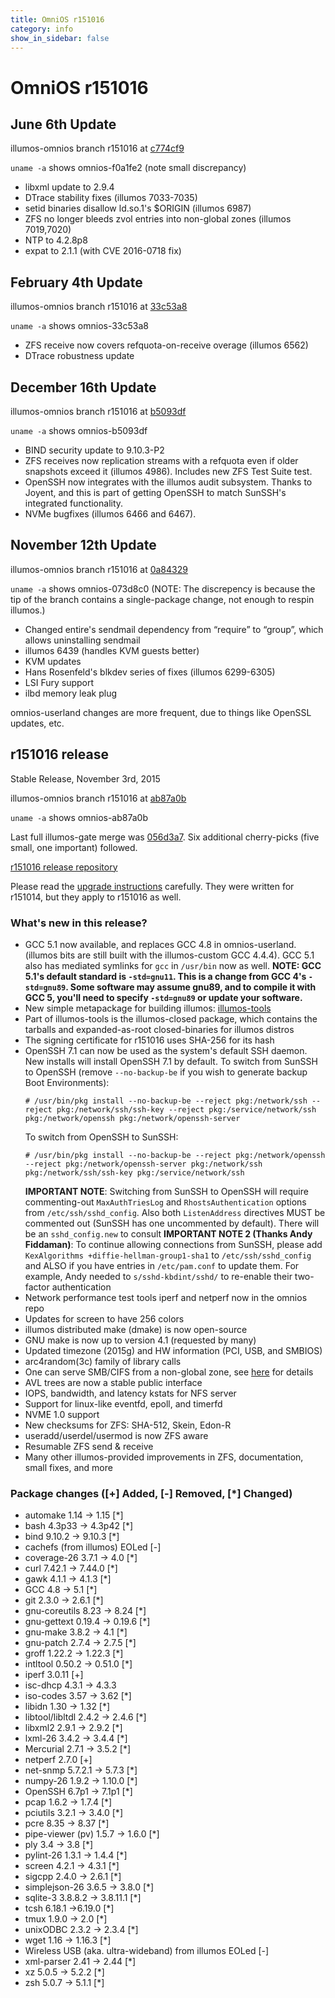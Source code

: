 ```yaml
---
title: OmniOS r151016
category: info
show_in_sidebar: false
---
```


# OmniOS r151016

## June 6th Update

illumos-omnios branch r151016 at [c774cf9](https://omnios.omniti.com/changeset.php/core/illumos-omnios/c774cf9)

`uname -a`  shows omnios-f0a1fe2 (note small discrepancy)

* libxml update to 2.9.4
* DTrace stability fixes (illumos 7033-7035)
* setid binaries disallow ld.so.1's $ORIGIN (illumos 6987)
* ZFS no longer bleeds zvol entries into non-global zones (illumos 7019,7020)
* NTP to 4.2.8p8
* expat to 2.1.1 (with CVE 2016-0718 fix)

## February 4th Update

illumos-omnios branch r151016 at [33c53a8](https://omnios.omniti.com/changeset.php/core/illumos-omnios/33c53a8)

`uname -a`  shows omnios-33c53a8

* ZFS receive now covers refquota-on-receive overage (illumos 6562)
* DTrace robustness update

## December 16th Update

illumos-omnios branch r151016 at [b5093df](https://omnios.omniti.com/changeset.php/core/illumos-omnios/b5093df)

`uname -a`  shows omnios-b5093df

* BIND security update to 9.10.3-P2
* ZFS receives now replication streams with a refquota even if older snapshots exceed it (illumos 4986).  Includes new ZFS Test Suite test.
* OpenSSH now integrates with the illumos audit subsystem.  Thanks to Joyent, and this is part of getting OpenSSH to match SunSSH's integrated functionality.
* NVMe bugfixes (illumos 6466 and 6467).

## November 12th Update

illumos-omnios branch r151016 at [0a84329](https://omnios.omniti.com/changeset.php/core/illumos-omnios/0a84329)

`uname -a`  shows omnios-073d8c0 (NOTE: The discrepency is because the tip of the
branch contains a single-package change, not enough to respin illumos.)

* Changed entire's sendmail dependency from “require” to “group”, which allows uninstalling sendmail
* illumos 6439 (handles KVM guests better)
* KVM updates
* Hans Rosenfeld's blkdev series of fixes (illumos 6299-6305)
* LSI Fury support
* ilbd memory leak plug

omnios-userland changes are more frequent, due to things like OpenSSL
updates, etc.

## r151016 release

Stable Release, November 3rd, 2015

illumos-omnios branch r151016 at [ab87a0b](https://omnios.omniti.com/changeset.php/core/illumos-omnios/ab87a0b)

`uname -a`  shows omnios-ab87a0b

Last full illumos-gate merge was [056d3a7](https://github.com/illumos/illumos-gate/commit/056d3a7). Six additional cherry-picks (five small, one important) followed.

[r151016 release repository](http://pkg.omniti.com/omnios/r151016/)

Please read the [upgrade instructions](https://github.com/omniosorg/omnios-wiki/blob/master/Upgrade_to_r151014.md)
carefully. They were written for r151014, but they apply to r151016 as
well.

### What's new in this release?

* GCC 5.1 now available, and replaces GCC 4.8 in omnios-userland. (illumos bits
  are still built with the illumos-custom GCC 4.4.4). GCC 5.1 also has mediated
  symlinks for `gcc` in `/usr/bin` now as well. 
  **NOTE: GCC 5.1's default standard is `-std=gnu11`. This is a change from GCC 4's
  `-std=gnu89`. Some software may assume gnu89, and to compile it with GCC 5, you'll
  need to specify `-std=gnu89` or update your software.**
* New simple metapackage for building illumos:  [illumos-tools](https://github.com/omniosorg/omnios-wiki/blob/master/illumos-tools.md)
* Part of illumos-tools is the illumos-closed package, which contains the tarballs
  and expanded-as-root closed-binaries for illumos distros
* The signing certificate for r151016 uses SHA-256 for its hash
* OpenSSH 7.1 can now be used as the system's default SSH daemon. New installs will
  install OpenSSH 7.1 by default. To switch from SunSSH to OpenSSH (remove `--no-backup-be`
  if you wish to generate backup Boot Environments):
  ```
  # /usr/bin/pkg install --no-backup-be --reject pkg:/network/ssh --reject pkg:/network/ssh/ssh-key --reject pkg:/service/network/ssh pkg:/network/openssh pkg:/network/openssh-server
  ```
  To switch from OpenSSH to SunSSH:
  ```
  # /usr/bin/pkg install --no-backup-be --reject pkg:/network/openssh --reject pkg:/network/openssh-server pkg:/network/ssh pkg:/network/ssh/ssh-key pkg:/service/network/ssh
  ```
  **IMPORTANT NOTE**: Switching from SunSSH to OpenSSH will require commenting-out `MaxAuthTriesLog`
  and `RhostsAuthentication` options from `/etc/ssh/sshd_config`. Also both `ListenAddress`
  directives MUST be commented out (SunSSH has one uncommented by default). There will be an
  `sshd_config.new` to consult
  **IMPORTANT NOTE 2 (Thanks Andy Fiddaman)**: To continue allowing connections from SunSSH, please add
  `KexAlgorithms +diffie-hellman-group1-sha1` to `/etc/ssh/sshd_config` and ALSO if you have entries
  in `/etc/pam.conf` to update them. For example, Andy needed to `s/sshd-kbdint/sshd/` to re-enable
  their two-factor authentication
* Network performance test tools iperf and netperf now in the omnios repo
* Updates for screen to have 256 colors
* illumos distributed make (dmake) is now open-source
* GNU make is now up to version 4.1 (requested by many)
* Updated timezone (2015g) and HW information (PCI, USB, and SMBIOS)
* arc4random(3c) family of library calls
* One can serve SMB/CIFS from a non-global zone, see
  [here](http://www.listbox.com/member/archive/182179/2015/04/sort/time_rev/page/1/entry/5:475/20150428134823:C190ED2C-EDCE-11E4-98D2-8987C5A0D07F/)
  for details
* AVL trees are now a stable public interface
* IOPS, bandwidth, and latency kstats for NFS server
* Support for linux-like eventfd, epoll, and timerfd
* NVME 1.0 support
* New checksums for ZFS: SHA-512, Skein, Edon-R
* useradd/userdel/usermod is now ZFS aware
* Resumable ZFS send & receive
* Many other illumos-provided improvements in ZFS, documentation, small fixes, and more

### Package changes ([+] Added, [-] Removed, [*] Changed)

* automake 1.14 -> 1.15 [*]
* bash 4.3p33 -> 4.3p42 [*]
* bind 9.10.2 -> 9.10.3 [*]
* cachefs (from illumos) EOLed [-]
* coverage-26 3.7.1 -> 4.0 [*]
* curl 7.42.1 -> 7.44.0 [*]
* gawk 4.1.1 -> 4.1.3 [*]
* GCC 4.8 -> 5.1 [*]
* git 2.3.0 -> 2.6.1 [*]
* gnu-coreutils 8.23 -> 8.24 [*]
* gnu-gettext 0.19.4 -> 0.19.6 [*]
* gnu-make 3.8.2 -> 4.1 [*]
* gnu-patch 2.7.4 -> 2.7.5 [*]
* groff 1.22.2 -> 1.22.3 [*]
* intltool 0.50.2 -> 0.51.0 [*]
* iperf 3.0.11 [+]
* isc-dhcp 4.3.1 -> 4.3.3
* iso-codes 3.57 -> 3.62 [*]
* libidn 1.30 -> 1.32 [*]
* libtool/libltdl 2.4.2 -> 2.4.6 [*]
* libxml2 2.9.1 -> 2.9.2 [*]
* lxml-26 3.4.2 -> 3.4.4 [*]
* Mercurial 2.7.1 -> 3.5.2 [*]
* netperf 2.7.0 [+]
* net-snmp 5.7.2.1 -> 5.7.3 [*]
* numpy-26 1.9.2 -> 1.10.0 [*]
* OpenSSH 6.7p1 -> 7.1p1 [*]
* pcap 1.6.2 -> 1.7.4 [*]
* pciutils 3.2.1 -> 3.4.0 [*]
* pcre 8.35 -> 8.37 [*]
* pipe-viewer (pv) 1.5.7 -> 1.6.0 [*]
* ply 3.4 -> 3.8 [*]
* pylint-26 1.3.1 -> 1.4.4 [*]
* screen 4.2.1 -> 4.3.1 [*]
* sigcpp 2.4.0 -> 2.6.1 [*]
* simplejson-26 3.6.5 -> 3.8.0 [*]
* sqlite-3 3.8.8.2 -> 3.8.11.1 [*]
* tcsh 6.18.1 ->6.19.0 [*]
* tmux 1.9.0 -> 2.0 [*]
* unixODBC 2.3.2 -> 2.3.4 [*]
* wget 1.16 -> 1.16.3 [*]
* Wireless USB (aka. ultra-wideband) from illumos EOLed [-]
* xml-parser 2.41 -> 2.44 [*]
* xz 5.0.5 -> 5.2.2 [*]
* zsh 5.0.7 -> 5.1.1 [*]
